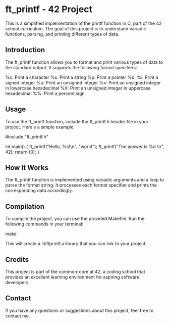 # ft_printf - 42 Project
This is a simplified implementation of the printf function in C, part of the 42 school curriculum. The goal of this project is to understand variadic functions, parsing, and printing different types of data.

<h2>Introduction</h2>
The ft_printf function allows you to format and print various types of data to the standard output. It supports the following format specifiers:

%c: Print a character
%s: Print a string
%p: Print a pointer
%d, %i: Print a signed integer
%u: Print an unsigned integer
%x: Print an unsigned integer in lowercase hexadecimal
%X: Print an unsigned integer in uppercase hexadecimal
%%: Print a percent sign
<h2>Usage</h2>
To use the ft_printf function, include the ft_printf.h header file in your project. Here's a simple example:

#include "ft_printf.h"

int main()
{
    ft_printf("Hello, %s!\n", "world");
    ft_printf("The answer is %d.\n", 42);
    return (0);
}

<h2>How It Works</h2>
The ft_printf function is implemented using variadic arguments and a loop to parse the format string. It processes each format specifier and prints the corresponding data accordingly.

<h2>Compilation</h2>
To compile the project, you can use the provided Makefile. Run the following commands in your terminal:

make

This will create a libftprintf.a library that you can link to your project.

<h2>Credits</h2>
This project is part of the common-core at 42, a coding school that provides an excellent learning environment for aspiring software developers.

<h2>Contact</h2>
If you have any questions or suggestions about this project, feel free to contact me.
